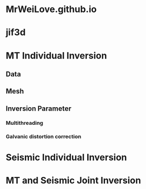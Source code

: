 # MrWeiLove.github.io

# jif3d
# MT Individual Inversion
## Data
## Mesh
## Inversion Parameter
### Multithreading
### Galvanic distortion correction
# Seismic Individual Inversion
# MT and Seismic Joint Inversion
